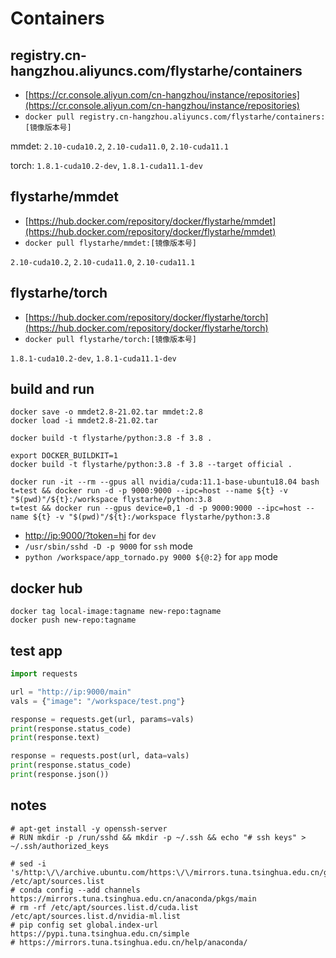 # Containers

## registry.cn-hangzhou.aliyuncs.com/flystarhe/containers

* [https://cr.console.aliyun.com/cn-hangzhou/instance/repositories](https://cr.console.aliyun.com/cn-hangzhou/instance/repositories)
* `docker pull registry.cn-hangzhou.aliyuncs.com/flystarhe/containers:[镜像版本号]`

mmdet: `2.10-cuda10.2`, `2.10-cuda11.0`, `2.10-cuda11.1`

torch: `1.8.1-cuda10.2-dev`, `1.8.1-cuda11.1-dev`

## flystarhe/mmdet

* [https://hub.docker.com/repository/docker/flystarhe/mmdet](https://hub.docker.com/repository/docker/flystarhe/mmdet)
* `docker pull flystarhe/mmdet:[镜像版本号]`

`2.10-cuda10.2`, `2.10-cuda11.0`, `2.10-cuda11.1`

## flystarhe/torch

* [https://hub.docker.com/repository/docker/flystarhe/torch](https://hub.docker.com/repository/docker/flystarhe/torch)
* `docker pull flystarhe/torch:[镜像版本号]`

`1.8.1-cuda10.2-dev`, `1.8.1-cuda11.1-dev`

## build and run
```
docker save -o mmdet2.8-21.02.tar mmdet:2.8
docker load -i mmdet2.8-21.02.tar

docker build -t flystarhe/python:3.8 -f 3.8 .

export DOCKER_BUILDKIT=1
docker build -t flystarhe/python:3.8 -f 3.8 --target official .

docker run -it --rm --gpus all nvidia/cuda:11.1-base-ubuntu18.04 bash
t=test && docker run -d -p 9000:9000 --ipc=host --name ${t} -v "$(pwd)"/${t}:/workspace flystarhe/python:3.8
t=test && docker run --gpus device=0,1 -d -p 9000:9000 --ipc=host --name ${t} -v "$(pwd)"/${t}:/workspace flystarhe/python:3.8
```

* [http://ip:9000/?token=hi](#) for `dev`
* `/usr/sbin/sshd -D -p 9000` for `ssh` mode
* `python /workspace/app_tornado.py 9000 ${@:2}` for `app` mode

## docker hub
```
docker tag local-image:tagname new-repo:tagname
docker push new-repo:tagname
```

## test app
```python
import requests

url = "http://ip:9000/main"
vals = {"image": "/workspace/test.png"}

response = requests.get(url, params=vals)
print(response.status_code)
print(response.text)

response = requests.post(url, data=vals)
print(response.status_code)
print(response.json())
```

## notes
```
# apt-get install -y openssh-server
# RUN mkdir -p /run/sshd && mkdir -p ~/.ssh && echo "# ssh keys" > ~/.ssh/authorized_keys

# sed -i 's/http:\/\/archive.ubuntu.com/https:\/\/mirrors.tuna.tsinghua.edu.cn/g' /etc/apt/sources.list
# conda config --add channels https://mirrors.tuna.tsinghua.edu.cn/anaconda/pkgs/main
# rm -rf /etc/apt/sources.list.d/cuda.list /etc/apt/sources.list.d/nvidia-ml.list
# pip config set global.index-url https://pypi.tuna.tsinghua.edu.cn/simple
# https://mirrors.tuna.tsinghua.edu.cn/help/anaconda/
```
